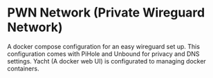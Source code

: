 # PWN Network (Private Wireguard Network)
A docker compose configuration for an easy wireguard set up. This configuration comes with PiHole and Unbound for privacy and DNS settings. Yacht (A docker web UI) is configurated to managing docker containers.
